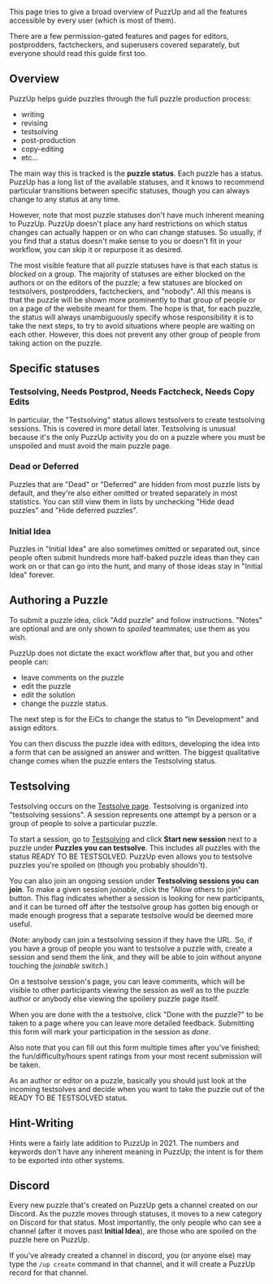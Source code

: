 This page tries to give a broad overview of PuzzUp and all the features accessible by every user (which is most of them).

There are a few permission-gated features and pages for editors, postprodders, factcheckers, and superusers covered separately, but everyone should read this guide first too.

## Overview

PuzzUp helps guide puzzles through the full puzzle production process:

* writing
* revising
* testsolving
* post-production
* copy-editing
* etc…

The main way this is tracked is the **puzzle status**. Each puzzle has a status. PuzzUp has a long list of the available statuses, and it knows to recommend particular transitions between specific statuses, though you can always change to any status at any time.

However, note that most puzzle statuses don't have much inherent meaning to PuzzUp. PuzzUp doesn't place any hard restrictions on which status changes can actually happen or on who can change statuses. So usually, if you find that a status doesn't make sense to you or doesn't fit in your workflow, you can skip it or repurpose it as desired.

The most visible feature that all puzzle statuses have is that each status is *blocked* on a group. The majority of statuses are either blocked on the authors or on the editors of the puzzle; a few statuses are blocked on testsolvers, postprodders, factcheckers, and "nobody". All this means is that the puzzle will be shown more prominently to that group of people or on a page of the website meant for them. The hope is that, for each puzzle, the status will always unambiguously specify whose responsibility it is to take the next steps, to try to avoid situations where people are waiting on each other. However, this does not prevent any other group of people from taking action on the puzzle.

## Specific statuses

### Testsolving, Needs Postprod, Needs Factcheck, Needs Copy Edits

In particular, the "Testsolving" status allows testsolvers to create testsolving sessions. This is covered in more detail later. Testsolving is unusual because it's the only PuzzUp activity you do on a puzzle where you must be unspoiled and must avoid the main puzzle page.

### Dead or Deferred

Puzzles that are "Dead" or "Deferred" are hidden from most puzzle lists by default, and they're also either omitted or treated separately in most statistics. You can still view them in lists by unchecking "Hide dead puzzles" and "Hide deferred puzzles".

### Initial Idea

Puzzles in "Initial Idea" are also sometimes omitted or separated out, since people often submit hundreds more half-baked puzzle ideas than they can work on or that can go into the hunt, and many of those ideas stay in "Initial Idea" forever.

## Authoring a Puzzle

To submit a puzzle idea, click "Add puzzle" and follow instructions. "Notes" are optional and are only shown to *spoiled* teammates; use them as you wish.

PuzzUp does not dictate the exact workflow after that, but you and other people can:

* leave comments on the puzzle
* edit the puzzle
* edit the solution
* change the puzzle status.

The next step is for the EiCs to change the status to "In Development" and assign editors.

You can then discuss the puzzle idea with editors, developing the idea into a form that can be assigned an answer and written. The biggest qualitative change comes when the puzzle enters the Testsolving status.

## Testsolving

Testsolving occurs on the [Testsolve page](/testsolve). Testsolving is organized into "testsolving sessions". A session represents one attempt by a person or a group of people to solve a particular puzzle.

To start a session, go to [Testsolving](/testsolve) and click **Start new session** next to a puzzle under **Puzzles you can testsolve**. This includes all puzzles with the status READY TO BE TESTSOLVED. PuzzUp even allows you to testsolve puzzles you're spoiled on (though you probably shouldn't).

You can also join an ongoing session under **Testsolving sessions you can join**. To make a given session *joinable*, click the "Allow others to join" button. This flag indicates whether a session is looking for new participants, and it can be turned off after the testsolve group has gotten big enough or made enough progress that a separate testsolve would be deemed more useful.

(Note: anybody can join a testsolving session if they have the URL. So, if you have a group of people you want to testsolve a puzzle with, create a session and send them the link, and they will be able to join without anyone touching the *joinable* switch.)

On a testsolve session's page, you can leave comments, which will be visible to other participants viewing the session as well as to the puzzle author or anybody else viewing the spoilery puzzle page itself.

When you are done with the a testsolve, click "Done with the puzzle?" to be taken to a page where you can leave more detailed feedback. Submitting this form will mark your participation in the session as *done*.

Also note that you can fill out this form multiple times after you've finished; the fun/difficulty/hours spent ratings from your most recent submission will be taken.

As an author or editor on a puzzle, basically you should just look at the incoming testsolves and decide when you want to take the puzzle out of the READY TO BE TESTSOLVED status.

## Hint-Writing

Hints were a fairly late addition to PuzzUp in 2021. The numbers and keywords don't have any inherent meaning in PuzzUp; the intent is for them to be exported into other systems.

## Discord

Every new puzzle that's created on PuzzUp gets a channel created on our Discord. As the puzzle moves through statuses, it moves to a new category on Discord for that status. Most importantly, the only people who can see a channel (after it moves past **Initial Idea**), are those who are spoiled on the puzzle here on PuzzUp.

If you've already created a channel in discord, you (or anyone else) may type the `/up create` command in that channel, and it will create a PuzzUp record for that channel.
